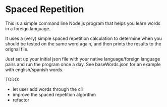 Spaced Repetition
=================
This is a simple command line Node.js program that helps you learn words in a foreign language.

It uses a (very) simple spaced repetition calculation to determine when you should be tested on the same word again, and then prints the results to the orignal file.

Just set up your initial json file with your native language/foreign language pairs and run the program once a day. See baseWords.json for an example with english/spanish words.


TODO: 
- let user add words through the cli
- improve the spaced repetition algorithm
- refactor
